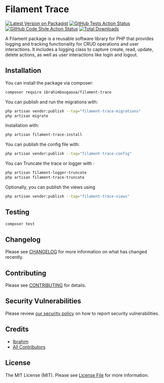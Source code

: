 # Filament Trace

[![Latest Version on Packagist](https://img.shields.io/packagist/v/ibrahimbougaoua/filament-trace.svg?style=flat-square)](https://packagist.org/packages/ibrahimbougaoua/filament-trace)
[![GitHub Tests Action Status](https://img.shields.io/github/actions/workflow/status/ibrahimbougaoua/filament-trace/run-tests.yml?branch=main&label=tests&style=flat-square)](https://github.com/ibrahimbougaoua/filament-trace/actions?query=workflow%3Arun-tests+branch%3Amain)
[![GitHub Code Style Action Status](https://img.shields.io/github/actions/workflow/status/ibrahimbougaoua/filament-trace/fix-php-code-style-issues.yml?branch=main&label=code%20style&style=flat-square)](https://github.com/ibrahimbougaoua/filament-trace/actions?query=workflow%3A"Fix+PHP+code+style+issues"+branch%3Amain)
[![Total Downloads](https://img.shields.io/packagist/dt/ibrahimbougaoua/filament-trace.svg?style=flat-square)](https://packagist.org/packages/ibrahimbougaoua/filament-trace)

A Filament package is a reusable software library for PHP that provides logging and tracking functionality for CRUD operations and user interactions. It includes a logging class to capture create, read, update, delete actions, as well as user interactions like login and logout.

## Installation

You can install the package via composer:

```bash
composer require ibrahimbougaoua/filament-trace
```

You can publish and run the migrations with:

```bash
php artisan vendor:publish --tag="filament-trace-migrations"
php artisan migrate
```

Installation with:

```bash
php artisan filament-trace-install
```

You can publish the config file with:

```bash
php artisan vendor:publish --tag="filament-trace-config"
```

You can Truncate the trace or logger with :

```bash
php artisan filament-logger-truncate
php artisan filament-trace-truncate
```

Optionally, you can publish the views using

```bash
php artisan vendor:publish --tag="filament-trace-views"
```

## Testing

```bash
composer test
```

## Changelog

Please see [CHANGELOG](CHANGELOG.md) for more information on what has changed recently.

## Contributing

Please see [CONTRIBUTING](CONTRIBUTING.md) for details.

## Security Vulnerabilities

Please review [our security policy](../../security/policy) on how to report security vulnerabilities.

## Credits

- [Ibrahim](https://github.com/ibrahimBougaoua)
- [All Contributors](../../contributors)

## License

The MIT License (MIT). Please see [License File](LICENSE.md) for more information.
